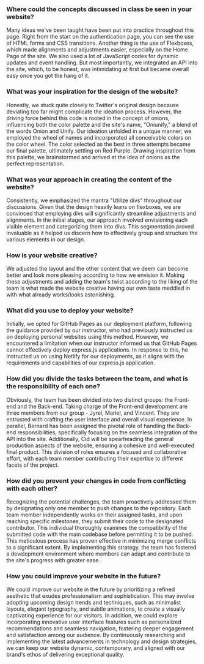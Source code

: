 ### Where could the concepts discussed in class be seen in your website?

Many ideas we've been taught have been put into practice throughout this page. Right from the start on the authentication page, you can see the use of HTML forms and CSS transitions. Another thing is the use of Flexboxes, which made alignments and adjustments easier, especially on the Home Page of the site. We also used a lot of JavaScript codes for dynamic updates and event handling. But most importantly, we integrated an API into the site, which, to be honest, was intimidating at first but became overall easy once you got the hang of it.

### What was your inspiration for the design of the website?

Honestly, we stuck quite closely to Twitter's original design because deviating too far might complicate the ideation process. However, the driving force behind this code is rooted in the concept of onions, influencing both the color palette and the site's name, "Oniunify," a blend of the words Onion and Unify. Our ideation unfolded in a unique manner; we employed the wheel of names and incorporated all conceivable colors on the color wheel. The color selected as the best in three attempts became our final palette, ultimately settling on Red Purple. Drawing inspiration from this palette, we brainstormed and arrived at the idea of onions as the perfect representation.

### What was your approach in creating the content of the website?

Consistently, we emphasized the mantra "Utilize divs" throughout our discussions. Given that the design heavily leans on flexboxes, we are convinced that employing divs will significantly streamline adjustments and alignments. In the initial stages, our approach involved envisioning each visible element and categorizing them into divs. This segmentation proved invaluable as it helped us discern how to effectively group and structure the various elements in our design.

### How is your website creative?

We adjusted the layout and the other content that we deem can become better and look more pleasing according to how we envision it. Making these adjustments and adding the team's twist according to the liking of the team is what made the website creative having our own taste meddled in with what already works/looks astonishing.

### What did you use to deploy your website?

Initially, we opted for GitHub Pages as our deployment platform, following the guidance provided by our instructor, who had previously instructed us on deploying personal websites using this method. However, we encountered a limitation when our instructor informed us that GitHub Pages cannot effectively deploy express.js applications. In response to this, he instructed us on using Netlify for our deployments, as it aligns with the requirements and capabilities of our express.js application.

### How did you divide the tasks between the team, and what is the responsibility of each one?

Obviously, the team has been divided into two distinct groups: the Front-end and the Back-end. Taking charge of the Front-end development are three members from our group - Jyrel, Mariel, and Vincent. They are entrusted with crafting the user interface and overall visual experience. In parallel, Bernard has been assigned the pivotal role of handling the Back-end responsibilities, specifically focusing on the seamless integration of the API into the site. Additionally, Cid will be spearheading the general production aspects of the website, ensuring a cohesive and well-executed final product. This division of roles ensures a focused and collaborative effort, with each team member contributing their expertise to different facets of the project.

### How did you prevent your changes in code from conflicting with each other?

Recognizing the potential challenges, the team proactively addressed them by designating only one member to push changes to the repository. Each team member independently works on their assigned tasks, and upon reaching specific milestones, they submit their code to the designated contributor. This individual thoroughly examines the compatibility of the submitted code with the main codebase before permitting it to be pushed. This meticulous process has proven effective in minimizing merge conflicts to a significant extent. By implementing this strategy, the team has fostered a development environment where members can adapt and contribute to the site's progress with greater ease.

### How you could improve your website in the future?

We could improve our website in the future by prioritizing a refined aesthetic that exudes professionalism and sophistication. This may involve adopting upcoming design trends and techniques, such as minimalist layouts, elegant typography, and subtle animations, to create a visually captivating experience for our visitors. In addition, we could explore incorporating innovative user interface features such as personalized recommendations and seamless navigation, fostering deeper engagement and satisfaction among our audience. By continuously researching and implementing the latest advancements in technology and design strategies, we can keep our website dynamic, contemporary, and aligned with our brand's ethos of delivering exceptional quality.
